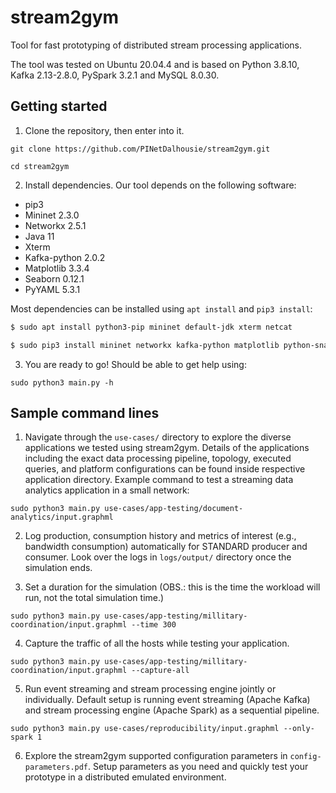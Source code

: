 # stream2gym

Tool for fast prototyping of distributed stream processing applications.

The tool was tested on Ubuntu 20.04.4 and is based on Python 3.8.10, Kafka 2.13-2.8.0, PySpark 3.2.1 and MySQL 8.0.30.

## Getting started

1. Clone the repository, then enter into it.

```git clone https://github.com/PINetDalhousie/stream2gym.git```

```cd stream2gym```

2. Install dependencies. Our tool depends on the following software:

  - pip3
  - Mininet 2.3.0
  - Networkx 2.5.1
  - Java 11
  - Xterm
  - Kafka-python 2.0.2
  - Matplotlib 3.3.4
  - Seaborn 0.12.1
  - PyYAML 5.3.1

  Most dependencies can be installed using `apt install` and `pip3 install`:
  
  ```bash
  $ sudo apt install python3-pip mininet default-jdk xterm netcat
  
  $ sudo pip3 install mininet networkx kafka-python matplotlib python-snappy lz4 seaborn pyyaml seaborn
  ```
  3. You are ready to go! Should be able to get help using:

  ```sudo python3 main.py -h```
  
  ## Sample command lines
  
  1) Navigate through the ```use-cases/``` directory to explore the diverse applications we tested using stream2gym.  Details of the applications including the exact data processing pipeline, topology, executed queries, and platform configurations can be found inside respective application directory. Example command to test a streaming data analytics application in a small network: 
  
  ```sudo python3 main.py use-cases/app-testing/document-analytics/input.graphml```
  
  2) Log  production, consumption history and metrics of interest (e.g., bandwidth consumption) automatically for STANDARD producer and consumer. Look over the logs in `logs/output/` directory once the simulation ends.
    
  3) Set a duration for the simulation (OBS.: this is the time the workload will run, not the total simulation time.)

  ```sudo python3 main.py use-cases/app-testing/millitary-coordination/input.graphml --time 300```

  4) Capture the traffic of all the hosts while testing your application.

  ```sudo python3 main.py use-cases/app-testing/millitary-coordination/input.graphml --capture-all```

  5) Run event streaming and stream processing engine jointly or individually. Default setup is running event streaming (Apache Kafka) and stream processing engine (Apache Spark) as a sequential pipeline.

  ```sudo python3 main.py use-cases/reproducibility/input.graphml --only-spark 1```

  6) Explore the stream2gym supported configuration parameters in ```config-parameters.pdf```. Setup parameters as you need and quickly test your prototype in a distributed emulated environment.
